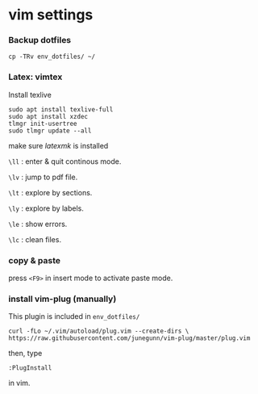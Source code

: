# vim settings

    
### Backup dotfiles

```
cp -TRv env_dotfiles/ ~/
```

### Latex: vimtex

Install texlive
```
sudo apt install texlive-full
sudo apt install xzdec
tlmgr init-usertree
sudo tlmgr update --all
```
make sure _latexmk_ is installed

```\ll``` : enter & quit continous mode.

```\lv``` : jump to pdf file.

```\lt``` : explore by sections.

```\ly``` : explore by labels.

```\le``` : show errors.

```\lc``` : clean files.

### copy & paste
press ```<F9>``` in insert mode to activate paste mode.

### install vim-plug (manually)

This plugin is included in ```env_dotfiles/```

```
curl -fLo ~/.vim/autoload/plug.vim --create-dirs \
https://raw.githubusercontent.com/junegunn/vim-plug/master/plug.vim
```

then, type

```
:PlugInstall
```

in vim. 
